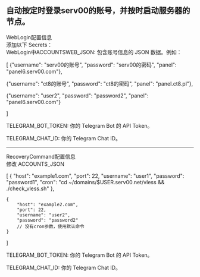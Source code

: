 自动按定时登录serv00的账号，并按时启动服务器的节点。
-------------------------------------------------------------------------------------------------
WebLogin配置信息                                                                        
添加以下 Secrets：                                                                             
WebLogin中ACCOUNTSWEB_JSON: 包含账号信息的 JSON 数据。例如：
                                                                                                                                 
[
  {"username": "serv00的账号", "password": "serv00的密码", "panel": "panel6.serv00.com"},
  
  {"username": "ct8的账号", "password": "ct8的密码", "panel": "panel.ct8.pl"},
  
  {"username": "user2", "password": "password2", "panel": "panel6.serv00.com"}
  
]
                                                                                                  
TELEGRAM_BOT_TOKEN: 你的 Telegram Bot 的 API Token。

TELEGRAM_CHAT_ID: 你的 Telegram Chat ID。

----------------------------------------------------------------------------------------------------
RecoveryCommand配置信息                                  
修改 ACCOUNTS_JSON                                                                          

                                                                                                                                           
[
    {
        "host": "example1.com",
        "port": 22,
        "username": "user1",
        "password": "password1",
        "cron": "cd ~/domains/$USER.serv00.net/vless && ./check_vless.sh"
    },
              
    {
        "host": "example2.com",
        "port": 22,
        "username": "user2",
        "password": "password2"
        // 没有cron参数，使用默认命令
    }
]
                                                                                            
TELEGRAM_BOT_TOKEN: 你的 Telegram Bot 的 API Token。    

TELEGRAM_CHAT_ID: 你的 Telegram Chat ID。                                                        
 
